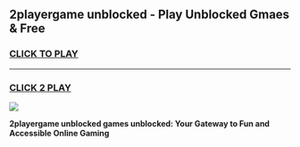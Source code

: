 
## 2playergame unblocked - Play Unblocked Gmaes & Free
<h3>
<a href="https://news.freeplayer.one?title=2playergame_unblocked&ref=16F">CLICK TO PLAY</a></h3>
<hr>

<h3>
<a href="https://news.freeplayer.one?title=2playergame_unblocked&ref=16F">CLICK 2 PLAY</a>
  
</h3>

<a href="https://news.freeplayer.one?title=2playergame_unblocked&ref=16F/"><img src="https://clearcache.store/games.png"></a>


**2playergame unblocked games unblocked: Your Gateway to Fun and Accessible Online Gaming**
